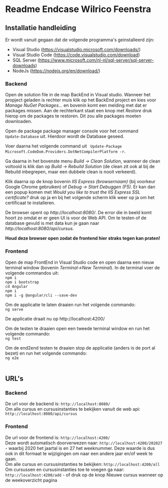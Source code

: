 <h1>Readme Endcase Wilrico Feenstra</h1>

<h2>Installatie handleiding</h2>

Er wordt vanuit gegaan dat de volgende programma's geinstalleerd zijn:
- Visual Studio (https://visualstudio.microsoft.com/downloads/)
- Visual Studio Code (https://code.visualstudio.com/download)
- SQL Server (https://www.microsoft.com/nl-nl/sql-server/sql-server-downloads)
- NodeJs (https://nodejs.org/en/download/)

<h3> Backend</h3>
Open de solution file in de map BackEnd in Visual studio. Wanneer het propject geladen is rechter muis klik op het BackEnd project en kies voor <i>Manage NuGet Packages...</I> en bovenin komt een melding met dat er packages missen. Aan de rechterkant staat een knop met <i>Restore</i> druk hierop om de packages te restoren. Dit zou alle packages moeten downloaden.

Open de package package manager console voor het command <code> Update-Database</code> uit. Hierdoor wordt de Database geseed.

Voer daarna het volgende command uit <code> Update-Package Microsoft.CodeDom.Providers.DotNetCompilerPlatform -r</code>. 


Ga daarna in het bovenste menu <i>Build ->  Clean Solution</i>, wanneer de clean voltooid is klik dan op <i>Build ->  Rebuild Solution</i> (de clean zit ook al bij de Rebuild inbegrepen, maar een dubbele clean is nooit verkeerd).

Klik daarna op de knop bovenin <i>IIS Express (browsernaam)</i> (bij voorkeur Google Chrome gebruiken) of <i>Debug ->  Start Debuggen (F5)</i>. Er kan dan een popup komen met <i>Would you like to trust the IIS Express SSL certificate?</i> druk op ja en bij het volgende scherm klik weer op ja om het certificaat te installeren.

De browser opent op <i>http://localhost:8080/</i>. De error die in beeld komt hoort zo omdat er er geen UI is voor de Web API. Om te testen of de database gevuld is met data kun je gaan naar <i>http://localhost:8080/api/cursus</i>. 

<b>Houd deze browser open zodat de frontend hier straks tegen kan praten!</b>

<h3>Frontend</h3>
Open de map FrontEnd in Visual Studio code en open daarna een nieuw terminal window (bovenin <i> Terminal->New Terminal</i>). In de terminal voer de volgende commandos uit: <br>
<code>npm i</code><br>
<code>npm i bootstrap </code><br>
<code>cd Angular</code><br>
<code>npm i</code><br>
<code>npm i -g @angular/cli --save-dev</code><br>

Om de applicatie te laten draaien run het volgende commando: <br>
<code>ng serve </code><br>

De applicatie draait nu op http://localhost:4200/ 

Om de testen te draaien open een tweede terminal window en run het volgende commando: <br>
<code>ng test </code><br>

Om de end2end testen te draaien stop de applicatie (anders is de port al bezet) en run het volgende commando: <br>
<code>ng e2e </code><br>

<h2>URL's</h2>

<h3>Backend</h3>
De url voor de backend is: <code>http://localhost:8080/</code> <br>
Om alle cursus en cursusinstanties te bekijken vanuit de web api:
<code>http://localhost:8080/api/cursus</code>

<h3>Frontend</h3>
De url voor de frontend is: <code>http://localhost:4200/</code> <br>
Deze wordt automatisch doorverwezen naar: <code>http://localhost:4200/202027</code> - waarbij 2020 het jaartal is en 27 het weeknummer. Deze waarde is dus ook in dit formaat te wijzigingen om naar een andere jaar en/of week te gaan.<br>
Om alle cursus en cursusinstanties te bekijken:
<code>http://localhost:4200/all</code> <br>
Om cursussen en cursusinstanties toe te voegen ga naar:
<code>http://localhost:4200/add</code> - of druk op de knop Nieuwe cursus wanneer op de weekoverzicht pagina<br>